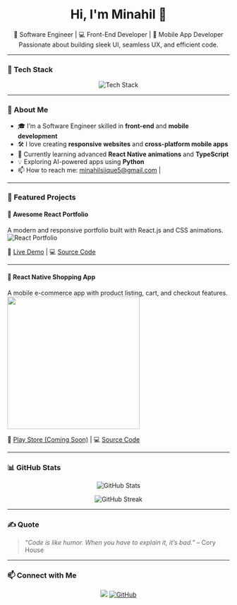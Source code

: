 <!-- Profile Header -->


<h1 align="center">Hi, I'm Minahil 👋</h1>

<p align="center">
  🚀 Software Engineer | 💻 Front-End Developer | 📱 Mobile App Developer <br/>
  Passionate about building sleek UI, seamless UX, and efficient code.
</p>

---

### 🧰 Tech Stack

<p align="center">
  <img src="https://skillicons.dev/icons?i=html,css,js,react,reactnative,cpp,python" alt="Tech Stack" />
</p>

---

### 💼 About Me

- 🎓 I’m a Software Engineer skilled in **front-end** and **mobile development**
- 🛠️ I love creating **responsive websites** and **cross-platform mobile apps**
- 🌱 Currently learning advanced **React Native animations** and **TypeScript**
- 💡 Exploring AI-powered apps using **Python**
- 📫 How to reach me: minahilsiique5@gmail.com | 

---

### 📱 Featured Projects

#### 🚀 **Awesome React Portfolio**
A modern and responsive portfolio built with React.js and CSS animations.
<br/>
<img src="https://via.placeholder.com/800x400?text=React+Portfolio+Preview" alt="React Portfolio" />

🔗 [Live Demo](https://yourportfolio.com) | 💻 [Source Code](https://github.com/yourusername/react-portfolio)

---

#### 📱 **React Native Shopping App**
A mobile e-commerce app with product listing, cart, and checkout features.
<br/>
<img src="https://via.placeholder.com/400x800?text=React+Native+App+Preview" width="300" />

🔗 [Play Store (Coming Soon)]() | 💻 [Source Code](https://github.com/yourusername/react-native-shop)

---

### 📊 GitHub Stats

<p align="center">
  <img src="https://github-readme-stats.vercel.app/api?username=yourusername&show_icons=true&theme=radical" alt="GitHub Stats" />
</p>

<p align="center">
  <img src="https://github-readme-streak-stats.herokuapp.com/?user=yourusername&theme=dark" alt="GitHub Streak" />
</p>

---

### ✍️ Quote

> _“Code is like humor. When you have to explain it, it’s bad.”_ – Cory House

---

### 📫 Connect with Me

<p align="center">
  <a href="mailto:minahilsiique5@gmail.com"><img src="https://img.shields.io/badge/email-D14836?style=flat&logo=gmail&logoColor=white" /></a>
  <a href="https://github.com/yourusername"><img src="https://skillicons.dev/icons?i=github" alt="GitHub" /></a>
</p>
